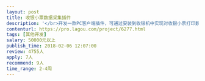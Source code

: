 ```yaml
---                
layout: post       
title: 收银小票数据采集插件           
description: '</br>开发一款PC客户端插件，可通过安装到收银机中实现对收银小票打印数据的抓取，整个过程中不需要接入额外的硬件外设。</br>'     
contenturl: https://pro.lagou.com/project/6277.html      
tags: [其他开发]            
salary: 50000元以上          
publish_time: 2018-02-06 12:07:00         
review: 4755人                   
apply: 7人                   
recommend: 9人                   
time_range: 2-4周              
---                 
```

